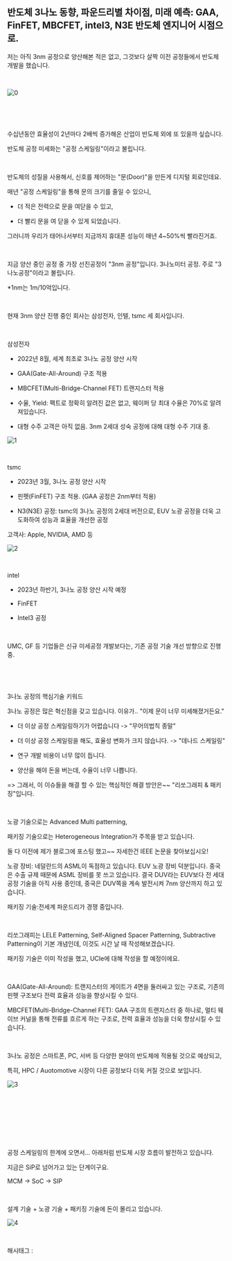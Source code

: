 ## 반도체 3나노 동향, 파운드리별 차이점, 미래 예측: GAA, FinFET, MBCFET, intel3, N3E 반도체 엔지니어 시점으로.

저는 아직 3nm 공정으로 양산해본 적은 없고, 그것보다 살짝 이전 공정들에서 반도체 개발을 했습니다.

​

![0](./asset/0.png)

​

​

수십년동안 효율성이 2년마다 2배씩 증가해온 산업이 반도체 외에 또 있을까 싶습니다.

반도체 공정 미세화는 "공정 스케일링"이라고 불립니다.

​

반도체의 성질을 사용해서, 신호를 제어하는 "문(Door)"을 만든게 디지털 회로인데요.

매년 "공정 스케일링"을 통해 문의 크기를 줄일 수 있으니,

- 더 적은 전력으로 문을 여닫을 수 있고,

- 더 빨리 문을 여 닫을 수 있게 되었습니다.

그러니까 우리가 태어나서부터 지금까지 휴대폰 성능이 매년 4~50%씩 빨라진거죠.

​

지금 양산 중인 공정 중 가장 선진공정이 "3nm 공정"입니다. 3나노미터 공정. 주로 "3나노공정"이라고 불립니다.

*1nm는 1m/10억입니다.

​

현재 3nm 양산 진행 중인 회사는 삼성전자, 인텔, tsmc 세 회사입니다.

​

삼성전자

- 2022년 8월, 세계 최초로 3나노 공정 양산 시작

- GAA(Gate-All-Around) 구조 적용

- MBCFET(Multi-Bridge-Channel FET) 트랜지스터 적용

- 수율, Yield: 팩트로 정확히 알려진 값은 없고, 웨이퍼 당 최대 수율은 70%로 알려져있습니다.

- 대형 수주 고객은 아직 없음. 3nm 2세대 성숙 공정에 대해 대형 수주 기대 중.

![1](./asset/1.png)

​

tsmc

- 2023년 3월, 3나노 공정 양산 시작

- 핀펫(FinFET) 구조 적용. (GAA 공정은 2nm부터 적용)

- N3(N3E) 공정: tsmc의 3나노 공정의 2세대 버전으로, EUV 노광 공정을 더욱 고도화하여 성능과 효율을 개선한 공정

고객사: Apple, NVIDIA, AMD 등

![2](./asset/2.png)

​

intel

- 2023년 하반기, 3나노 공정 양산 시작 예정

- FinFET

- Intel3 공정

​

UMC, GF 등 기업들은 신규 미세공정 개발보다는, 기존 공정 기술 개선 방향으로 진행 중.

​

​

3나노 공정의 핵심기술 키워드

3나노 공정은 많은 혁신점을 갖고 있습니다. 이유가.. "이제 문이 너무 미세해졌거든요."

- 더 이상 공정 스케일링하기가 어렵습니다 -> "무어의법칙 종말"

- 더 이상 공정 스케일링을 해도, 효율성 변화가 크지 않습니다. -> "데나드 스케일링"

- 연구 개발 비용이 너무 많이 듭니다.

- 양산을 해야 돈을 버는데, 수율이 너무 나쁩니다.

=> 그래서, 이 이슈들을 해결 할 수 있는 핵심적인 해결 방안은~~ "리쏘그래피 & 패키징"입니다.

​

노광 기술으로는 Advanced Multi patterning,

패키징 기술으로는 Heterogeneous Integration가 주목을 받고 있습니다.

둘 다 이전에 제가 블로그에 포스팅 했고~~ 자세한건 IEEE 논문을 찾아보십시오!

노광 장비: 네덜란드의 ASML이 독점하고 있습니다. EUV 노광 장비 덕분입니다. 중국은 수출 규제 때문에 ASML 장비를 못 쓰고 있습니다. 결국  DUV라는 EUV보다 전 세대 공정 기술을 아직 사용 중인데, 중국은 DUV쪽을 계속 발전시켜 7nm 양산까지 하고 있습니다.

패키징 기술:전세계 파운드리가 경쟁 중입니다.

​

리쏘그래피는 LELE Patterning, Self-Aligned Spacer Patterning, Subtractive Patterning이 기본 개념인데, 이것도 시간 날 때 작성해보겠습니다.

패키징 기술은 이미 작성을 했고, UCIe에 대해 작성을 할 예정이에요.

​

GAA(Gate-All-Around): 트랜지스터의 게이트가 4면을 둘러싸고 있는 구조로, 기존의 핀펫 구조보다 전력 효율과 성능을 향상시킬 수 있다.

MBCFET(Multi-Bridge-Channel FET): GAA 구조의 트랜지스터 중 하나로, 멀티 웨이브 커널을 통해 전류를 흐르게 하는 구조로, 전력 효율과 성능을 더욱 향상시킬 수 있습니다.

​

3나노 공정은 스마트폰, PC, 서버 등 다양한 분야의 반도체에 적용될 것으로 예상되고,

특히, HPC / Auotomotive 시장이 다른 공정보다 더욱 커질 것으로 보입니다.

![3](./asset/3.png)

​

​

​

​

공정 스케일링의 한계에 오면서... 아래처럼 반도체 시장 흐름이 발전하고 있습니다.

지금은 SiP로 넘어가고 있는 단계이구요.

MCM -> SoC -> SIP

​

설계 기술 + 노광 기술 + 패키징 기술에 돈이 몰리고 있습니다.

![4](./asset/4.png)

​

 해시태그 : 